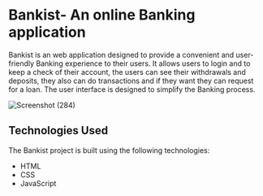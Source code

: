 # <H1> Bankist- An online Banking application </H1>

Bankist is an web application designed to provide a convenient and user-friendly Banking experience to their users. It allows users to login and to keep a check of their account, the users can see their withdrawals and deposits, they also can do transactions and if they want they can request for a loan. The user interface is designed to simplify the Banking process.

![Screenshot (284)](https://github.com/sandali-singh/Bankist/assets/72544086/ac8a6fc7-c400-4b39-a941-9b50126701a2)


## Technologies Used

The Bankist project is built using the following technologies:

- HTML
- CSS
- JavaScript
